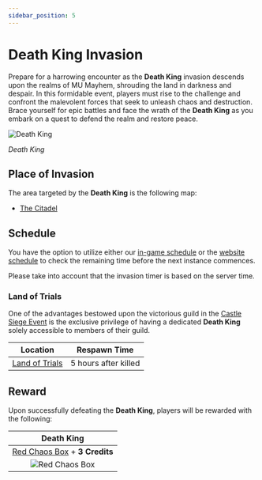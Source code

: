 ```yaml
---
sidebar_position: 5
---
```


# Death King Invasion

Prepare for a harrowing encounter as the **Death King** invasion descends upon the realms of MU Mayhem, shrouding the land in darkness and despair. In this formidable event, players must rise to the challenge and confront the malevolent forces that seek to unleash chaos and destruction. Brace yourself for epic battles and face the wrath of the **Death King** as you embark on a quest to defend the realm and restore peace.

![Death King](/img/monsters/special/invasions/death-king.jpg)

_Death King_

## Place of Invasion

The area targeted by the **Death King** is the following map:

- [The Citadel](/maps/the-citadel)

## Schedule

You have the option to utilize either our [in-game schedule](/client-features/schedule) or the [website schedule](https://lotusmu.org/schedule) to check the remaining time before the next instance commences.

Please take into account that the invasion timer is based on the server time.

### Land of Trials

One of the advantages bestowed upon the victorious guild in the [Castle Siege Event](/events/castle-siege) is the exclusive privilege of having a dedicated **Death King** solely accessible to members of their guild.

|                Location                |     Respawn Time     |
| :------------------------------------: | :------------------: |
| [Land of Trials](/maps/land-of-trials) | 5 hours after killed |

## Reward

Upon successfully defeating the **Death King**, players will be rewarded with the following:

|                             Death King                              |
| :-----------------------------------------------------------------: |
| [Red Chaos Box](/items/item-bags/exc/red-chaos-box) + **3 Credits** |
|      ![Red Chaos Box](/img/items/item-bags/red-chaos-box.png)       |
